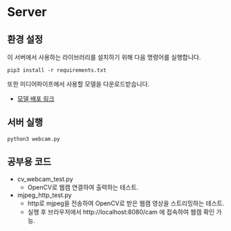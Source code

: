 # Server

## 환경 설정

이 서버에서 사용하는 라이브러리를 설치하기 위해 다음 명령어를 실행합니다.

```
pip3 install -r requirements.txt
```

또한 미디어파이프에서 사용할 모델을 다운로드받습니다.

- [모델 배포 링크](https://developers.google.com/mediapipe/solutions/vision/pose_landmarker#configurations_options)

## 서버 실행

```
python3 webcam.py
```

## 공부용 코드

- cv_webcam_test.py
  - OpenCV로 웹캠 연결하여 출력하는 테스트.
- mjpeg_http_test.py
  - http로 mjpeg을 전송하여 OpenCV로 받은 웹캠 영상을 스트리밍하는 테스트.
  - 실행 후 브라우저에서 http://localhost:8080/cam 에 접속하여 웹캠 확인 가능.
